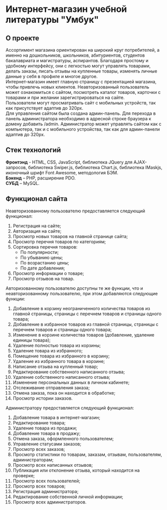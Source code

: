 # Интернет-магазин учебной литературы "Умбук"
## О проекте
Ассортимент магазина ориентирован на широкий круг потребителей, а именно на дошкольников, школьников, абитуриентов, студентов бакалавриата и магистратуры, аспирантов. Благодаря простому и удобному интерфейсу, они с легкостью могут управлять товарами, делать заказы, писать отзывы на купленные товары, изменять личные данные у себя в профиле и многое другое.<br/> 
Интернет-магазин имеет главную страницу с презентацией магазина, чтобы привлечь новых клиентов. Неавторизованный пользователь может ознакомиться с сайтом, посмотреть каталог товаров, карточки с товарами и при желании зарегистрироваться на сайте.<br/>
Пользователи могут просматривать сайт с мобильных устройств, так как присутствует адаптив до 320px.<br/>
Для управления сайтом была создана админ-панель. Для перехода в панель администратора необходимо в адресной строке браузера к домену добавить /admin. Администратор может управлять сайтом как с компьютера, так и с мобильного устройства, так как для админ-панели адаптив до 320px.
## Стек технологий
**Фронтэнд** - HTML, CSS, JavaScript, библиотека JQuery для AJAX-запросов, библиотека Swiper.js, библиотека Chart.js, библиотека IMaskjs, иконочный шрифт Font Awesome, методология БЭМ.<br/>
**Бэкенд** – PHP, расширение PDO.<br/>
**СУБД** – MySQL.

## Функционал сайта
Неавторизованному пользователю предоставляется следующий функционал:
1. Регистрация на сайте;
2. Авторизация на сайте;
3. Просмотр новых товаров на главной странице сайта;
4. Просмотр перечня товаров по категориям;
5. Сортировка перечня товаров:
    * По популярности;
    * По убыванию цены; 
    * По возрастанию цены; 
    * По дате добавления;
6. Просмотр информации о товаре;
7. Просмотр отзывов на товар.

Авторизованному пользователю доступны те же функции, что и неавторизованному пользователю, при этом добавляются следующие функции:
1. Добавление в корзину неограниченного количества товаров из главной страницы, страницы с перечнем товаров и страницы одного товара;
2. Добавление в избранное товаров из главной страницы, страницы с перечнем товаров и страницы одного товара;
3. Изменение в корзине количества товаров (добавление, удаление единицы товара);
4. Удаление полностью товара из корзины;
5. Удаление товара из избранного;
6. Помещение товара из избранного в корзину;
7. Удаление из избранного товара в корзине;
8. Написание отзыва на купленный товар;
9. Редактирование собственного написанного отзыва;
10. Удаление собственного написанного отзыва;
11. Изменение персональных данных в личном кабинете;
12. Отслеживание отправления заказа;
13. Отмена заказа, пока он находится в обработке;
14. Просмотр истории заказов.

Администратору предоставляется следующий функционал:
1. Добавление товара в интернет-магазин;
2. Редактирование товара;
3. Удаление товара из продажи;
4. Добавление товара в продажу;
5. Отмена заказа, оформленного пользователем;
6. Управление статусами заказов;
7. Просмотр всех заказов; 
8. Просмотр статистики по товарам, заказам, отзывам, пользователям, администраторам;
9. Просмотр всех написанных отзывов;
10. Публикация или отклонение отзыва, который находится на проверке;
11. Просмотр всех пользователей;
12. Просмотр всех товаров;
13. Регистрация администратора;
14. Редактирование собственной личной информации;
15. Просмотр всех администраторов.
